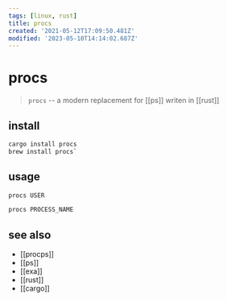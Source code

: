 ```yaml
---
tags: [linux, rust]
title: procs
created: '2021-05-12T17:09:50.481Z'
modified: '2023-05-10T14:14:02.687Z'
---
```


# procs

> `procs` -- a modern replacement for [[ps]] writen in [[rust]]

## install

```sh
cargo install procs
brew install procs`
```

## usage

```sh
procs USER

procs PROCESS_NAME
```

## see also

- [[procps]]
- [[ps]]
- [[exa]]
- [[rust]]
- [[cargo]]
